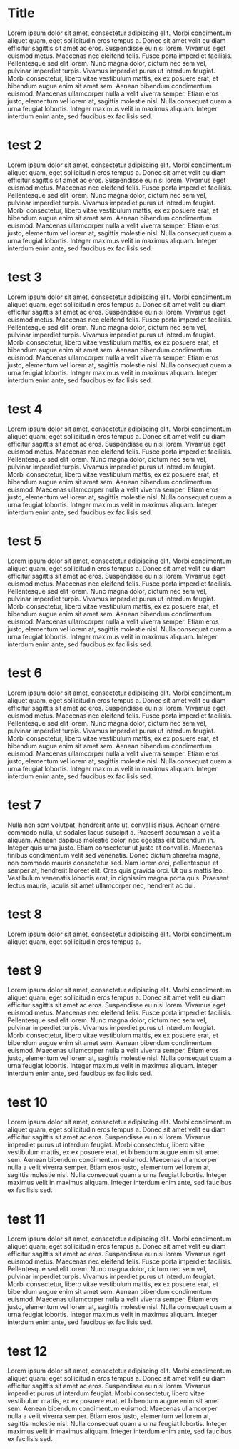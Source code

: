 # Title

Lorem ipsum dolor sit amet, consectetur adipiscing elit. Morbi condimentum aliquet quam, eget sollicitudin eros tempus a. Donec sit amet velit eu diam efficitur sagittis sit amet ac eros. Suspendisse eu nisi lorem. Vivamus eget euismod metus. Maecenas nec eleifend felis. Fusce porta imperdiet facilisis. Pellentesque sed elit lorem. Nunc magna dolor, dictum nec sem vel, pulvinar imperdiet turpis. Vivamus imperdiet purus ut interdum feugiat. Morbi consectetur, libero vitae vestibulum mattis, ex ex posuere erat, et bibendum augue enim sit amet sem. Aenean bibendum condimentum euismod. Maecenas ullamcorper nulla a velit viverra semper. Etiam eros justo, elementum vel lorem at, sagittis molestie nisl. Nulla consequat quam a urna feugiat lobortis. Integer maximus velit in maximus aliquam. Integer interdum enim ante, sed faucibus ex facilisis sed.

# test 2

Lorem ipsum dolor sit amet, consectetur adipiscing elit. Morbi condimentum aliquet quam, eget sollicitudin eros tempus a. Donec sit amet velit eu diam efficitur sagittis sit amet ac eros. Suspendisse eu nisi lorem. Vivamus eget euismod metus. Maecenas nec eleifend felis. Fusce porta imperdiet facilisis. Pellentesque sed elit lorem. Nunc magna dolor, dictum nec sem vel, pulvinar imperdiet turpis. Vivamus imperdiet purus ut interdum feugiat. Morbi consectetur, libero vitae vestibulum mattis, ex ex posuere erat, et bibendum augue enim sit amet sem. Aenean bibendum condimentum euismod. Maecenas ullamcorper nulla a velit viverra semper. Etiam eros justo, elementum vel lorem at, sagittis molestie nisl. Nulla consequat quam a urna feugiat lobortis. Integer maximus velit in maximus aliquam. Integer interdum enim ante, sed faucibus ex facilisis sed.

# test 3

Lorem ipsum dolor sit amet, consectetur adipiscing elit. Morbi condimentum aliquet quam, eget sollicitudin eros tempus a. Donec sit amet velit eu diam efficitur sagittis sit amet ac eros. Suspendisse eu nisi lorem. Vivamus eget euismod metus. Maecenas nec eleifend felis. Fusce porta imperdiet facilisis. Pellentesque sed elit lorem. Nunc magna dolor, dictum nec sem vel, pulvinar imperdiet turpis. Vivamus imperdiet purus ut interdum feugiat. Morbi consectetur, libero vitae vestibulum mattis, ex ex posuere erat, et bibendum augue enim sit amet sem. Aenean bibendum condimentum euismod. Maecenas ullamcorper nulla a velit viverra semper. Etiam eros justo, elementum vel lorem at, sagittis molestie nisl. Nulla consequat quam a urna feugiat lobortis. Integer maximus velit in maximus aliquam. Integer interdum enim ante, sed faucibus ex facilisis sed.

# test 4

Lorem ipsum dolor sit amet, consectetur adipiscing elit. Morbi condimentum aliquet quam, eget sollicitudin eros tempus a. Donec sit amet velit eu diam efficitur sagittis sit amet ac eros. Suspendisse eu nisi lorem. Vivamus eget euismod metus. Maecenas nec eleifend felis. Fusce porta imperdiet facilisis. Pellentesque sed elit lorem. Nunc magna dolor, dictum nec sem vel, pulvinar imperdiet turpis. Vivamus imperdiet purus ut interdum feugiat. Morbi consectetur, libero vitae vestibulum mattis, ex ex posuere erat, et bibendum augue enim sit amet sem. Aenean bibendum condimentum euismod. Maecenas ullamcorper nulla a velit viverra semper. Etiam eros justo, elementum vel lorem at, sagittis molestie nisl. Nulla consequat quam a urna feugiat lobortis. Integer maximus velit in maximus aliquam. Integer interdum enim ante, sed faucibus ex facilisis sed.

# test 5

Lorem ipsum dolor sit amet, consectetur adipiscing elit. Morbi condimentum aliquet quam, eget sollicitudin eros tempus a. Donec sit amet velit eu diam efficitur sagittis sit amet ac eros. Suspendisse eu nisi lorem. Vivamus eget euismod metus. Maecenas nec eleifend felis. Fusce porta imperdiet facilisis. Pellentesque sed elit lorem. Nunc magna dolor, dictum nec sem vel, pulvinar imperdiet turpis. Vivamus imperdiet purus ut interdum feugiat. Morbi consectetur, libero vitae vestibulum mattis, ex ex posuere erat, et bibendum augue enim sit amet sem. Aenean bibendum condimentum euismod. Maecenas ullamcorper nulla a velit viverra semper. Etiam eros justo, elementum vel lorem at, sagittis molestie nisl. Nulla consequat quam a urna feugiat lobortis. Integer maximus velit in maximus aliquam. Integer interdum enim ante, sed faucibus ex facilisis sed.

# test 6

Lorem ipsum dolor sit amet, consectetur adipiscing elit. Morbi condimentum aliquet quam, eget sollicitudin eros tempus a. Donec sit amet velit eu diam efficitur sagittis sit amet ac eros. Suspendisse eu nisi lorem. Vivamus eget euismod metus. Maecenas nec eleifend felis. Fusce porta imperdiet facilisis. Pellentesque sed elit lorem. Nunc magna dolor, dictum nec sem vel, pulvinar imperdiet turpis. Vivamus imperdiet purus ut interdum feugiat. Morbi consectetur, libero vitae vestibulum mattis, ex ex posuere erat, et bibendum augue enim sit amet sem. Aenean bibendum condimentum euismod. Maecenas ullamcorper nulla a velit viverra semper. Etiam eros justo, elementum vel lorem at, sagittis molestie nisl. Nulla consequat quam a urna feugiat lobortis. Integer maximus velit in maximus aliquam. Integer interdum enim ante, sed faucibus ex facilisis sed.

# test 7

Nulla non sem volutpat, hendrerit ante ut, convallis risus. Aenean ornare commodo nulla, ut sodales lacus suscipit a. Praesent accumsan a velit a aliquam. Aenean dapibus molestie dolor, nec egestas elit bibendum in. Integer quis urna justo. Etiam consectetur ut justo at convallis. Maecenas finibus condimentum velit sed venenatis. Donec dictum pharetra magna, non commodo mauris consectetur sed. Nam lorem orci, pellentesque et semper at, hendrerit laoreet elit. Cras quis gravida orci. Ut quis mattis leo. Vestibulum venenatis lobortis erat, in dignissim magna porta quis. Praesent lectus mauris, iaculis sit amet ullamcorper nec, hendrerit ac dui.

# test 8

Lorem ipsum dolor sit amet, consectetur adipiscing elit. Morbi condimentum aliquet quam, eget sollicitudin eros tempus a.

# test 9

Lorem ipsum dolor sit amet, consectetur adipiscing elit. Morbi condimentum aliquet quam, eget sollicitudin eros tempus a. Donec sit amet velit eu diam efficitur sagittis sit amet ac eros. Suspendisse eu nisi lorem. Vivamus eget euismod metus. Maecenas nec eleifend felis. Fusce porta imperdiet facilisis. Pellentesque sed elit lorem. Nunc magna dolor, dictum nec sem vel, pulvinar imperdiet turpis. Vivamus imperdiet purus ut interdum feugiat. Morbi consectetur, libero vitae vestibulum mattis, ex ex posuere erat, et bibendum augue enim sit amet sem. Aenean bibendum condimentum euismod. Maecenas ullamcorper nulla a velit viverra semper. Etiam eros justo, elementum vel lorem at, sagittis molestie nisl. Nulla consequat quam a urna feugiat lobortis. Integer maximus velit in maximus aliquam. Integer interdum enim ante, sed faucibus ex facilisis sed.

# test 10

Lorem ipsum dolor sit amet, consectetur adipiscing elit. Morbi condimentum aliquet quam, eget sollicitudin eros tempus a. Donec sit amet velit eu diam efficitur sagittis sit amet ac eros. Suspendisse eu nisi lorem. Vivamus imperdiet purus ut interdum feugiat. Morbi consectetur, libero vitae vestibulum mattis, ex ex posuere erat, et bibendum augue enim sit amet sem. Aenean bibendum condimentum euismod. Maecenas ullamcorper nulla a velit viverra semper. Etiam eros justo, elementum vel lorem at, sagittis molestie nisl. Nulla consequat quam a urna feugiat lobortis. Integer maximus velit in maximus aliquam. Integer interdum enim ante, sed faucibus ex facilisis sed.

# test 11

Lorem ipsum dolor sit amet, consectetur adipiscing elit. Morbi condimentum aliquet quam, eget sollicitudin eros tempus a. Donec sit amet velit eu diam efficitur sagittis sit amet ac eros. Suspendisse eu nisi lorem. Vivamus eget euismod metus. Maecenas nec eleifend felis. Fusce porta imperdiet facilisis. Pellentesque sed elit lorem. Nunc magna dolor, dictum nec sem vel, pulvinar imperdiet turpis. Vivamus imperdiet purus ut interdum feugiat. Morbi consectetur, libero vitae vestibulum mattis, ex ex posuere erat, et bibendum augue enim sit amet sem. Aenean bibendum condimentum euismod. Maecenas ullamcorper nulla a velit viverra semper. Etiam eros justo, elementum vel lorem at, sagittis molestie nisl. Nulla consequat quam a urna feugiat lobortis. Integer maximus velit in maximus aliquam. Integer interdum enim ante, sed faucibus ex facilisis sed.

# test 12

Lorem ipsum dolor sit amet, consectetur adipiscing elit. Morbi condimentum aliquet quam, eget sollicitudin eros tempus a. Donec sit amet velit eu diam efficitur sagittis sit amet ac eros. Suspendisse eu nisi lorem. Vivamus imperdiet purus ut interdum feugiat. Morbi consectetur, libero vitae vestibulum mattis, ex ex posuere erat, et bibendum augue enim sit amet sem. Aenean bibendum condimentum euismod. Maecenas ullamcorper nulla a velit viverra semper. Etiam eros justo, elementum vel lorem at, sagittis molestie nisl. Nulla consequat quam a urna feugiat lobortis. Integer maximus velit in maximus aliquam. Integer interdum enim ante, sed faucibus ex facilisis sed.
